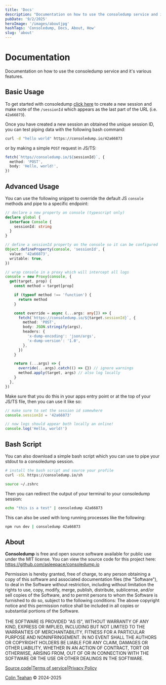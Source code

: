 ```yaml
---
title: 'Docs'
description: "Documentation on how to use the consoledump service and it's various features."
pubDate: '9/2/2025'
heroImage: '/images/aboutjpg'
hashTags: 'Consoledump, Docs, About, How'
slug: 'about'
---
```


# Documentation

Documentation on how to use the consoledump service and it's various features.

## Basic Usage

To get started with consoledump <a href="/">click here</a> to create a new session and make note of the `/sessionId` which appears as the last part of the URL (i.e. `42a66873`).

Once you have created a new session an obtained the unique session ID, you can test piping data with the following bash command:

```bash
curl -d "hello world" https://consoledump.io/42a66873
```

or by making a simple `POST` request in JS/TS:

```ts
fetch(`https//consoledump.io/${sessionId}`, {
  method: 'POST',
  body: 'Hello, world!',
})
```

## Advanced Usage

You can use the following snippet to override the default JS `console` methods and pipe to a specific endpoint:

```ts
// declare a new property on console (typescript only)
declare global {
  interface Console {
    sessionId: string
  }
}

// define a sessionId property on the console so it can be configured
Object.defineProperty(console, 'sessionId', {
  value: '42a66873',
  writable: true,
})

// wrap console in a proxy which will intercept all logs
console = new Proxy(console, {
  get(target, prop) {
    const method = target[prop]

    if (typeof method !== 'function') {
      return method
    }

    const override = async (...args: any[]) => {
      fetch(`https://consoledump.io/${target.sessionId}`, {
        method: 'POST',
        body: JSON.stringify(args),
        headers: {
          'x-dump-encoding': 'json/args',
          'x-dump-version': '1.0',
        },
      })
    }

    return (...args) => {
      override(...args).catch(() => {}) // ignore warnings
      method.apply(target, args) // also log locally
    }
  },
})
```

Make sure that you do this in your apps entry point or at the top of your JS/TS file, then you can use it like so:

```ts
// make sure to set the session id somewhere
console.sessionId = '42a66873'

// now logs should appear both locally an online!
console.log('Hello, world!')
```

## Bash Script

You can also download a simple bash script which you can use to pipe your stdout to a consoledump session.

```bash
# install the bash script and source your profile
curl -sSL https://consoledump.io/sh

source ~/.zshrc
```

Then you can redirect the output of your terminal to your consoledump session:

```bash
echo "this is a test" | consoledump 42a66873
```

This can also be used with long running processes like the following:

```bash
npm run dev | consoledump 42a66873
```

## About

<strong>Consoledump</strong> is free and open source software available for public use under the MIT license. You can view the source code for this project here: https://github.com/asleepace/consoledump.io

<p class="text-xs text-neutral-700!">
  Permission is hereby granted, free of charge, to any person obtaining a copy
  of this software and associated documentation files (the "Software"), to deal
  in the Software without restriction, including without limitation the rights
  to use, copy, modify, merge, publish, distribute, sublicense, and/or sell
  copies of the Software, and to permit persons to whom the Software is
  furnished to do so, subject to the following conditions:
  The above copyright notice and this permission notice shall be included in all
  copies or substantial portions of the Software. <br /><br />
  THE SOFTWARE IS PROVIDED "AS IS", WITHOUT WARRANTY OF ANY KIND, EXPRESS OR
  IMPLIED, INCLUDING BUT NOT LIMITED TO THE WARRANTIES OF MERCHANTABILITY,
  FITNESS FOR A PARTICULAR PURPOSE AND NONINFRINGEMENT. IN NO EVENT SHALL THE
  AUTHORS OR COPYRIGHT HOLDERS BE LIABLE FOR ANY CLAIM, DAMAGES OR OTHER
  LIABILITY, WHETHER IN AN ACTION OF CONTRACT, TORT OR OTHERWISE, ARISING FROM,
  OUT OF OR IN CONNECTION WITH THE SOFTWARE OR THE USE OR OTHER DEALINGS IN THE
  SOFTWARE.
</p>

<footer class="mx-auto mt-8 flex flex-col items-center gap-y-4 text-neutral-500 text-xs!">
  <div class="flex flex-row gap-x-2">
    <a href="/https://github.com/asleepace/consoledump.io">Source code</a><span>|</span><a href="/docs/tos">Terms of service</a><span>|</span><a href="/docs/tos">Privacy Policy</a>
  </div>

  <p><a class="no-underline!" href="https://github.com/asleepace">Colin Teahan</a> &copy; 2024-2025</p>
</footer>

